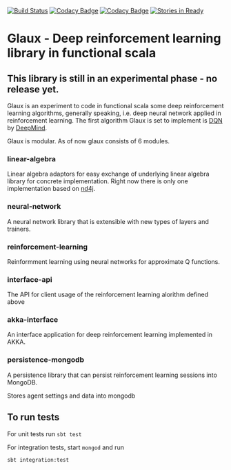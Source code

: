 [![Build Status](https://travis-ci.org/typeAI/glaux.svg)](https://travis-ci.org/typeAI/glaux)
[![Codacy Badge](https://api.codacy.com/project/badge/grade/606a8cedadf9441a8f894bc6e1bf22eb)](https://www.codacy.com/app/kailuo-wang/glaux)
[![Codacy Badge](https://api.codacy.com/project/badge/coverage/606a8cedadf9441a8f894bc6e1bf22eb)](https://www.codacy.com/app/kailuo-wang/glaux)
[![Stories in Ready](https://badge.waffle.io/typeAI/glaux.svg?label=ready&title=Ready)](http://waffle.io/typeAI/glaux)


# Glaux - Deep reinforcement learning library in functional scala

## This library is still in an experimental phase - no release yet.


Glaux is an experiment to code in functional scala some deep reinforcement learning algorithms, generally speaking, i.e. deep neural network applied in reinforcement learning. The first algorithm Glaux is set to implement is [DQN](http://www.readcube.com/articles/10.1038%2Fnature14236?shared_access_token=Lo_2hFdW4MuqEcF3CVBZm9RgN0jAjWel9jnR3ZoTv0P5kedCCNjz3FJ2FhQCgXkApOr3ZSsJAldp-tw3IWgTseRnLpAc9xQq-vTA2Z5Ji9lg16_WvCy4SaOgpK5XXA6ecqo8d8J7l4EJsdjwai53GqKt-7JuioG0r3iV67MQIro74l6IxvmcVNKBgOwiMGi8U0izJStLpmQp6Vmi_8Lw_A%3D%3D) by [DeepMind](http://deepmind.com/). 
 

Glaux is modular. As of now glaux consists of 6 modules.  

### linear-algebra
Linear algebra adaptors for easy exchange of underlying linear algebra library for concrete implementation. Right now there is only one implementation based on [nd4j](http://nd4j.org).

### neural-network
A neural network library that is extensible with new types of layers and trainers. 

### reinforcement-learning
Reinformment learning using neural networks for approximate Q functions. 

### interface-api
The API for client usage of the reinforcement learning alorithm defined above 

### akka-interface
An interface application for deep reinforcement learning implemented in AKKA. 

### persistence-mongodb
A persistence library that can persist reinforcement learning sessions into MongoDB. 

Stores agent settings and data into mongodb

## To run tests
For unit tests run
`sbt test` 

For integration tests, start `mongod` and run

`sbt integration:test`

